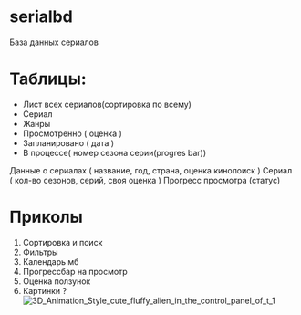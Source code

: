 # serialbd
База данных сериалов

# Таблицы:
  - Лист всех сериалов(сортировка по всему)
  - Сериал
  - Жанры
  - Просмотренно ( оценка )
  - Запланировано ( дата )
  - В процессе( номер сезона серии(progres bar))


Данные о сериалах ( название, год, страна, оценка кинопоиск )
Сериал ( кол-во сезонов, серий, своя оценка )
Прогресс просмотра (статус)


# Приколы
1. Сортировка и поиск
2. Фильтры
3. Календарь мб
4. Прогрессбар на просмотр
5. Оценка ползунок
6. Картинки ?
![3D_Animation_Style_cute_fluffy_alien_in_the_control_panel_of_t_1](https://github.com/Kirin112/serialbd/assets/136063840/81606730-0082-484d-9f14-5217eacdf510)
